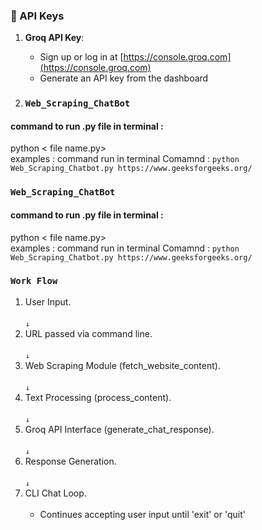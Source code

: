 ### 🔑 API Keys

1. **Groq API Key**:

   * Sign up or log in at [https://console.groq.com](https://console.groq.com)
   * Generate an API key from the dashboard



2. ###  `Web_Scraping_ChatBot`

#### command to run .py file in terminal :

python < file name.py> <web url links>   
      examples : command run in terminal
          Comamnd :   `python Web_Scraping_Chatbot.py https://www.geeksforgeeks.org/`
 

###  `Web_Scraping_ChatBot`

#### command to run .py file in terminal :

python < file name.py> <web url links>   
      examples : command run in terminal
          Comamnd :   `python Web_Scraping_Chatbot.py https://www.geeksforgeeks.org/`
 

### `Work Flow`

1. User Input. <br><br>
      `↓`
2. URL passed via command line.<br><br>
      `↓`
3.  Web Scraping Module (fetch_website_content).<br><br>
      `↓`
4.  Text Processing (process_content).<br><br>
      `↓`
5.  Groq API Interface (generate_chat_response).<br><br>
      `↓`
6.  Response Generation.<br><br>
      `↓`
7.  CLI Chat Loop.<br><br>    
      - Continues accepting user input until 'exit' or 'quit'
